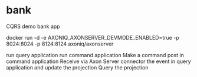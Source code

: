 # bank
CQRS demo bank app

docker run -d -e AXONIQ_AXONSERVER_DEVMODE_ENABLED=true -p 8024:8024 -p 8124:8124 axoniq/axonserver

run query application
run command application
Make a command post in command application
Receive via Axon Server connector the event in query application and update the projection
Query the projection